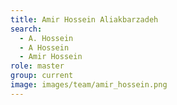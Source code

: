 ```yaml
---
title: Amir Hossein Aliakbarzadeh
search:
  - A. Hossein
  - A Hossein
  - Amir Hossein
role: master
group: current
image: images/team/amir_hossein.png
---
```

